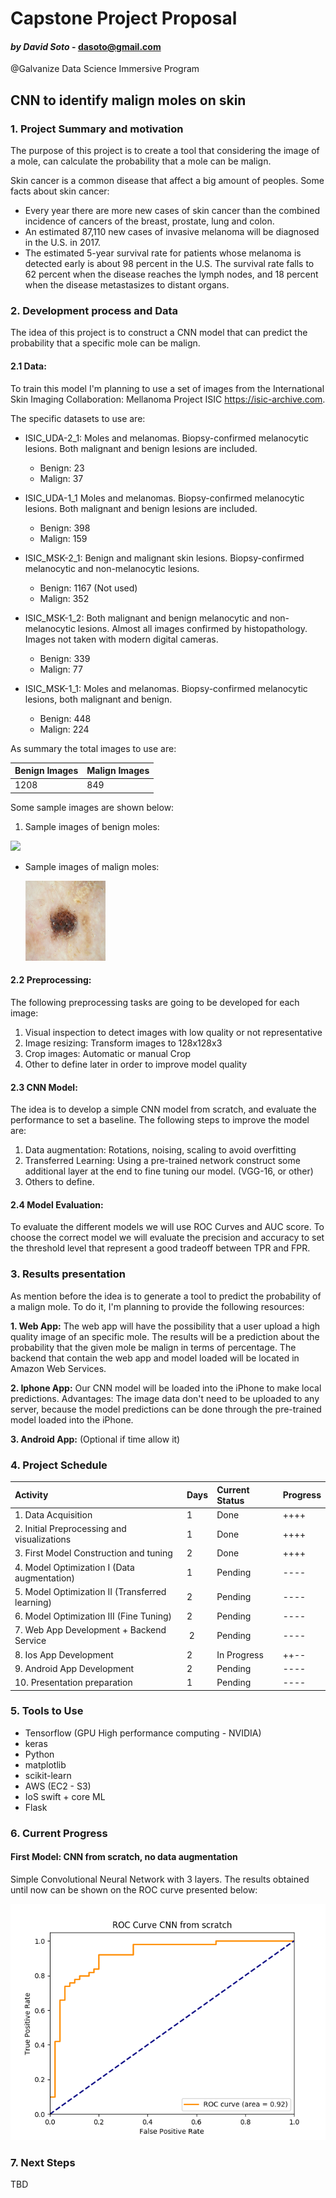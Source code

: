 # Capstone Project Proposal
#### *by David Soto*  - dasoto@gmail.com
@Galvanize Data Science Immersive Program
## CNN to identify malign moles on skin
### 1. Project Summary and motivation
The purpose of this project is to create a tool that considering the image of a
mole, can calculate the probability that a mole can be malign.

Skin cancer is a common disease that affect a big amount of
peoples. Some facts about skin cancer:

- Every year there are more new cases of skin cancer than the
combined incidence of cancers of the breast, prostate, lung and colon.
- An estimated 87,110 new cases of invasive melanoma will be diagnosed in the U.S.
in 2017.
- The estimated 5-year survival rate for patients whose melanoma is detected
early is about 98 percent in the U.S. The survival rate falls to 62 percent when
the disease reaches the lymph nodes, and 18 percent when the disease metastasizes
to distant organs.

### 2. Development process and Data
The idea of this project is to construct a CNN model that can predict the probability
that a specific mole can be malign.

#### 2.1 Data:
To train this model I'm planning to use
a set of images from the International Skin Imaging Collaboration: Mellanoma
Project ISIC https://isic-archive.com.

The specific datasets to use are:

- ISIC_UDA-2_1:	Moles and melanomas. Biopsy-confirmed melanocytic lesions. Both malignant and benign lesions are included.
  - Benign: 23
  - Malign: 37


- ISIC_UDA-1_1	Moles and melanomas. Biopsy-confirmed melanocytic lesions. Both malignant and benign lesions are included.
  - Benign: 398
  - Malign: 159


- ISIC_MSK-2_1:	Benign and malignant skin lesions. Biopsy-confirmed melanocytic and non-melanocytic lesions.
  - Benign: 1167 (Not used)
  - Malign: 352


- ISIC_MSK-1_2:	Both malignant and benign melanocytic and non-melanocytic lesions. Almost all images confirmed by histopathology. Images not taken with modern digital cameras.
  - Benign: 339
  - Malign: 77


- ISIC_MSK-1_1: Moles and melanomas. Biopsy-confirmed melanocytic lesions, both malignant and benign.
  - Benign: 448
  - Malign: 224

As summary the total images to use are:

| Benign Images     | Malign Images     |
| :------------- | :------------- |
| 1208       | 849       |

Some sample images are shown below:
1. Sample images of benign moles:

  ![](/Users/David/galvanize/CProposal/skincancer/test.png?raw=true)

- Sample images of malign moles:

  ![](test-2.png?raw=true)

#### 2.2 Preprocessing:
The following preprocessing tasks are going to be developed for each image:
1. Visual inspection to detect images with low quality or not representative
2. Image resizing: Transform images to 128x128x3
3. Crop images: Automatic or manual Crop
4. Other to define later in order to improve model quality

#### 2.3 CNN Model:
The idea is to develop a simple CNN model from scratch, and evaluate the performance
to set a baseline. The following steps to improve the model are:
1. Data augmentation: Rotations, noising, scaling to avoid overfitting
2. Transferred Learning: Using a pre-trained network construct some additional
layer at the end to fine tuning our model. (VGG-16, or other)
3. Others to define.

#### 2.4 Model Evaluation:
To evaluate the different models we will use ROC Curves and AUC score. To choose
the correct model we will evaluate the precision and accuracy to set the threshold
level that represent a good tradeoff between TPR and FPR.

### 3. Results presentation
As mention before the idea is to generate a tool to predict the probability of a
malign mole. To do it, I'm planning to provide the following resources:

  **1. Web App:** The web app will have the possibility that a user upload a high
quality image of an specific mole. The results will be a prediction about the
probability that the given mole be malign in terms of percentage. The backend
that contain the web app and model loaded will be located in Amazon Web Services.

  **2. Iphone App:** Our CNN model will be loaded into the iPhone to make local predictions.
Advantages: The image data don't need to be uploaded to any server, because the
model predictions can be done through the pre-trained model loaded into the iPhone.

  **3. Android App:** (Optional if time allow it)

### 4. Project Schedule
| Activity    | Days     | Current Status     | Progress |
| :------------- | :------------- | :------------- | :-------------|
| 1. Data Acquisition      | 1      | Done       | ++++|
| 2. Initial Preprocessing and visualizations | 1| Done | ++++|
| 3. First Model Construction and tuning | 2 | Done | ++++|
| 4. Model Optimization I (Data augmentation) | 1 | Pending| ----|
| 5. Model Optimization II (Transferred learning) | 2 | Pending| ----|
| 6. Model Optimization III (Fine Tuning)| 2| Pending| ----|
| 7. Web App Development + Backend Service | 2 | Pending| ----|
| 8. Ios App Development | 2| In Progress| ++--|
| 9. Android App Development | 2| Pending| ----|
| 10. Presentation preparation | 1 | Pending| ----|

### 5. Tools to Use
 - Tensorflow (GPU High performance computing - NVIDIA)
 - keras
 - Python
 - matplotlib
 - scikit-learn
 - AWS (EC2 - S3)
 - IoS swift + core ML
 - Flask

### 6. Current Progress
#### First Model: CNN from scratch, no data augmentation
Simple Convolutional Neural Network with 3 layers.
The results obtained until now can be shown on the ROC curve presented below:

![](ROC%20Curve%20CNN%20from%20scratch.png?raw=true)

### 7. Next Steps
TBD

